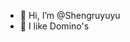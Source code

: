 - 👋 Hi, I’m @Shengruyuyu
- 💞️ I like Domino's

<!---
Shengruyuyu/Shengruyuyu is a ✨ special ✨ repository because its `README.md` (this file) appears on your GitHub profile.
You can click the Preview link to take a look at your changes.
--->
